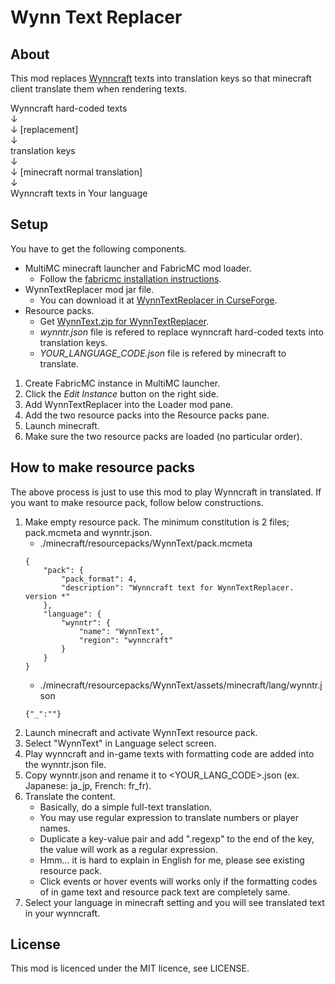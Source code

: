 # Wynn Text Replacer

## About

This mod replaces [Wynncraft](https://wynncraft.com/) texts into translation keys so that minecraft client translate them when rendering texts.

Wynncraft hard-coded texts<br>
↓<br>
↓ [replacement]<br>
↓<br>
translation keys<br>
↓<br>
↓ [minecraft normal translation]<br>
↓<br>
Wynncraft texts in Your language

## Setup

You have to get the following components.
* MultiMC minecraft launcher and FabricMC mod loader.
	* Follow the [fabricmc installation instructions](https://fabricmc.net/wiki/install).
* WynnTextReplacer mod jar file.
	* You can download it at [WynnTextReplacer in CurseForge](https://www.curseforge.com/minecraft/mc-mods/wynntextreplacer).
* Resource packs.
	* Get [WynnText.zip for WynnTextReplacer](https://github.com/kyaco/WynnText/blob/master/WynnText.zip).
	* _wynntr.json_ file is refered to replace wynncraft hard-coded texts into translation keys.
	* _YOUR_LANGUAGE_CODE.json_ file is refered by minecraft to translate.

1. Create FabricMC instance in MultiMC launcher.
2. Click the _Edit Instance_ button on the right side.
2. Add WynnTextReplacer into the Loader mod pane.
3. Add the two resource packs into the Resource packs pane.
4. Launch minecraft.
5. Make sure the two resource packs are loaded (no particular order).

## How to make resource packs

The above process is just to use this mod to play Wynncraft in translated.
If you want to make resource pack, follow below constructions.

1. Make empty resource pack. The minimum constitution is 2 files; pack.mcmeta and wynntr.json.
	* ./minecraft/resourcepacks/WynnText/pack.mcmeta
	~~~
	{
		"pack": {
			"pack_format": 4,
			"description": "Wynncraft text for WynnTextReplacer. version *"
		},
		"language": {
			"wynntr": {
				"name": "WynnText",
				"region": "wynncraft"
			}
		}
	}
	~~~
	* ./minecraft/resourcepacks/WynnText/assets/minecraft/lang/wynntr.json
	~~~
	{"_":""}
	~~~
2. Launch minecraft and activate WynnText resource pack.
3. Select "WynnText" in Language select screen.
4. Play wynncraft and in-game texts with formatting code are added into the wynntr.json file.
5. Copy wynntr.json and rename it to <YOUR_LANG_CODE>.json (ex. Japanese: ja_jp, French: fr_fr).
6. Translate the content.
	* Basically, do a simple full-text translation.
	* You may use regular expression to translate numbers or player names.
	* Duplicate a key-value pair and add ".regexp" to the end of the key, the value will work as a regular expression.
	* Hmm... it is hard to explain in English for me, please see existing resource pack.
	* Click events or hover events will works only if the formatting codes of in game text and resource pack text are completely same.
6. Select your language in minecraft setting and you will see translated text in your wynncraft.

## License

This mod is licenced under the MIT licence, see LICENSE.
